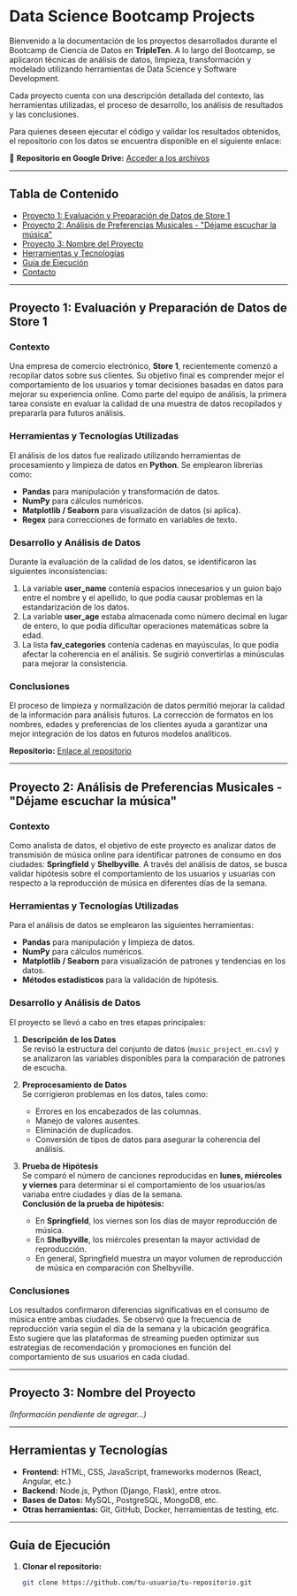 # Data Science Bootcamp Projects

Bienvenido a la documentación de los proyectos desarrollados durante el Bootcamp de Ciencia de Datos en **TripleTen**. A lo largo del Bootcamp, se aplicaron técnicas de análisis de datos, limpieza, transformación y modelado utilizando herramientas de Data Science y Software Development.  

Cada proyecto cuenta con una descripción detallada del contexto, las herramientas utilizadas, el proceso de desarrollo, los análisis de resultados y las conclusiones.  

Para quienes deseen ejecutar el código y validar los resultados obtenidos, el repositorio con los datos se encuentra disponible en el siguiente enlace:  

📂 **Repositorio en Google Drive:** [Acceder a los archivos](https://drive.google.com/drive/folders/1VWdZzKb58ncf8SD0QUKrhCRngkU0ApIK?usp=drive_link)  

---

## Tabla de Contenido

- [Proyecto 1: Evaluación y Preparación de Datos de Store 1](#proyecto-1-evaluación-y-preparación-de-datos-de-store-1)
- [Proyecto 2: Análisis de Preferencias Musicales - "Déjame escuchar la música"](#proyecto-2-análisis-de-preferencias-musicales)
- [Proyecto 3: Nombre del Proyecto](#proyecto-3-nombre-del-proyecto)
- [Herramientas y Tecnologías](#herramientas-y-tecnologías)
- [Guía de Ejecución](#guía-de-ejecución)
- [Contacto](#contacto)

---

## Proyecto 1: Evaluación y Preparación de Datos de Store 1

### Contexto
Una empresa de comercio electrónico, **Store 1**, recientemente comenzó a recopilar datos sobre sus clientes. Su objetivo final es comprender mejor el comportamiento de los usuarios y tomar decisiones basadas en datos para mejorar su experiencia online. Como parte del equipo de análisis, la primera tarea consiste en evaluar la calidad de una muestra de datos recopilados y prepararla para futuros análisis.

### Herramientas y Tecnologías Utilizadas
El análisis de los datos fue realizado utilizando herramientas de procesamiento y limpieza de datos en **Python**. Se emplearon librerías como:
- **Pandas** para manipulación y transformación de datos.
- **NumPy** para cálculos numéricos.
- **Matplotlib / Seaborn** para visualización de datos (si aplica).
- **Regex** para correcciones de formato en variables de texto.

### Desarrollo y Análisis de Datos
Durante la evaluación de la calidad de los datos, se identificaron las siguientes inconsistencias:
1. La variable **user_name** contenía espacios innecesarios y un guion bajo entre el nombre y el apellido, lo que podía causar problemas en la estandarización de los datos.
2. La variable **user_age** estaba almacenada como número decimal en lugar de entero, lo que podía dificultar operaciones matemáticas sobre la edad.
3. La lista **fav_categories** contenía cadenas en mayúsculas, lo que podía afectar la coherencia en el análisis. Se sugirió convertirlas a minúsculas para mejorar la consistencia.

### Conclusiones
El proceso de limpieza y normalización de datos permitió mejorar la calidad de la información para análisis futuros. La corrección de formatos en los nombres, edades y preferencias de los clientes ayuda a garantizar una mejor integración de los datos en futuros modelos analíticos.

**Repositorio:** [Enlace al repositorio](https://drive.google.com/drive/folders/1VWdZzKb58ncf8SD0QUKrhCRngkU0ApIK?usp=drive_link)

---

## Proyecto 2: Análisis de Preferencias Musicales - "Déjame escuchar la música"

### Contexto
Como analista de datos, el objetivo de este proyecto es analizar datos de transmisión de música online para identificar patrones de consumo en dos ciudades: **Springfield** y **Shelbyville**. A través del análisis de datos, se busca validar hipótesis sobre el comportamiento de los usuarios y usuarias con respecto a la reproducción de música en diferentes días de la semana.

### Herramientas y Tecnologías Utilizadas
Para el análisis de datos se emplearon las siguientes herramientas:
- **Pandas** para manipulación y limpieza de datos.
- **NumPy** para cálculos numéricos.
- **Matplotlib / Seaborn** para visualización de patrones y tendencias en los datos.
- **Métodos estadísticos** para la validación de hipótesis.

### Desarrollo y Análisis de Datos
El proyecto se llevó a cabo en tres etapas principales:

1. **Descripción de los Datos**  
   Se revisó la estructura del conjunto de datos (`music_project_en.csv`) y se analizaron las variables disponibles para la comparación de patrones de escucha.

2. **Preprocesamiento de Datos**  
   Se corrigieron problemas en los datos, tales como:
   - Errores en los encabezados de las columnas.
   - Manejo de valores ausentes.
   - Eliminación de duplicados.
   - Conversión de tipos de datos para asegurar la coherencia del análisis.

3. **Prueba de Hipótesis**  
   Se comparó el número de canciones reproducidas en **lunes, miércoles y viernes** para determinar si el comportamiento de los usuarios/as variaba entre ciudades y días de la semana.  
   **Conclusión de la prueba de hipótesis:**  
   - En **Springfield**, los viernes son los días de mayor reproducción de música.  
   - En **Shelbyville**, los miércoles presentan la mayor actividad de reproducción.  
   - En general, Springfield muestra un mayor volumen de reproducción de música en comparación con Shelbyville.  

### Conclusiones
Los resultados confirmaron diferencias significativas en el consumo de música entre ambas ciudades. Se observó que la frecuencia de reproducción varía según el día de la semana y la ubicación geográfica. Esto sugiere que las plataformas de streaming pueden optimizar sus estrategias de recomendación y promociones en función del comportamiento de sus usuarios en cada ciudad.

---

## Proyecto 3: Nombre del Proyecto

*(Información pendiente de agregar...)*

---

## Herramientas y Tecnologías

- **Frontend:** HTML, CSS, JavaScript, frameworks modernos (React, Angular, etc.)
- **Backend:** Node.js, Python (Django, Flask), entre otros.
- **Bases de Datos:** MySQL, PostgreSQL, MongoDB, etc.
- **Otras herramientas:** Git, GitHub, Docker, herramientas de testing, etc.

---

## Guía de Ejecución

1. **Clonar el repositorio:**
   ```bash
   git clone https://github.com/tu-usuario/tu-repositorio.git
